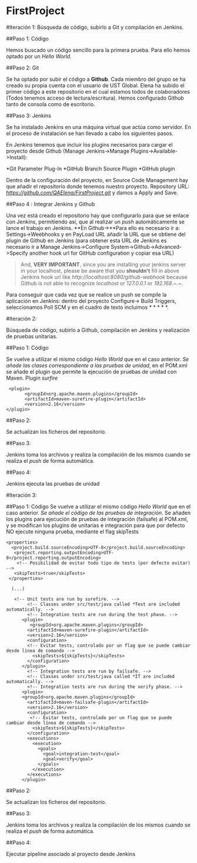 # FirstProject

#Iteración 1:
Búsqueda de código, subirlo a Git y compilación en Jenkins.

##Paso 1: Código

Hemos buscado un código sencillo para la primera prueba. Para ello hemos optado por un *Hello World*.

##Paso 2: Git

Se ha optado por subir el código a **Github**. Cada miembro del grupo se ha creado su propia cuenta con el usuario de UST Global.
Elena ha subido el primer código a este repositorio en el cual estamos todos de colaboradores (Todos tenemos acceso de lectura/escritura).
Hemos configurado Github tanto de consola como de escritorio. 


##Paso 3: Jenkins

Se ha instalado Jenkins en una máquina virtual que actúa como servidor. En el proceso de instalación se han llevado a cabo los siguientes pasos.




En Jenkins tenemos que incluir los plugins necesarios para cargar el proyecto desde Github (Manage Jenkins->Manage Plugins->Available->Install):

*Git Parameter Plug-In
*GitHub Branch Source Plugin
*GitHub plugin

Dentro de la configuración del proyecto, en Source Code Management hay que añadir el repositorio donde tenemos nuestro proyecto. Repository URL: *https://github.com/QAElena/FirstProject.git* y damos a Apply and Save.

##Paso 4 : Integrar Jenkins y Github

Una vez está creado el repositorio hay que configurarlo para que se enlace con Jenkins, permitiendo así, que al realizar un *push* automáticamente se lance el trabajo en Jenkins. 
**En Github->**Para ello es necesario ir a: Settings->Weebhooks y en PayLoad URL añadir la URL que se obtiene del plugin de Github en Jenkins (para obtener esta URL de Jenkins es necesario ir a Manage Jenkins->Configure System->Github->Advanced->Specify another hook url for GitHub configuration y copiar esa URL)

>And, **VERY IMPORTANT**, since you are installing your jenkins server in your localhost, please be aware that you **shouldn't** fill in above Jenkins hook url like *http://localhost:8080/github-webhook* because Github is not able to recognize *localhost* or *127.0.0.1* or *192.168.~.~.*

Para conseguir que cada vez que se realice un push se compile la aplicación en Jenkins: dentro del proyecto Configure-> Build Triggers, seleccionamos Poll SCM y en el cuadro de texto incluimos * * * * *.

#Iteración 2:


Búsqueda de código, subirlo a Github, compilación en Jenkins y realización de pruebas unitarias.


##Paso 1: Código


Se vuelve a utilizar el mismo código *Hello World* que en el caso anterior. *Se añade las clases correspondiente a las pruebas de unidad*, en el POM.xml se añade el plugin que permite la ejecución de pruebas de unidad con Maven. Plugin *surfire*

```
 <plugin>      
       <groupId>org.apache.maven.plugins</groupId>
       <artifactId>maven-surefire-plugin</artifactId>
       <version>2.16</version>
</plugin>
```

##Paso 2:

Se actualizan los ficheros del repositorio.


##Paso 3:

Jenkins toma los archivos y realiza la compilación de los mismos cuando se realiza el *push* de forma automática.


##Paso 4:

Jenkins ejecuta las pruebas de unidad


#Iteración 3:


##Paso 1: Código
Se vuelve a utilizar el mismo código *Hello World* que en el caso anterior. *Se añade el código de las pruebas de integración*. Se añaden los plugins para ejecución de pruebas de integración (failsafe) al POM.xml, y se modifican los plugins de unitarias e integración para que por defecto NO ejecute ninguna prueba, mediante el flag skipTests
```
<properties> 
  <project.build.sourceEncoding>UTF-8</project.build.sourceEncoding>
   <project.reporting.outputEncoding>UTF-8</project.reporting.outputEncoding>
	<!-- Posibilidad de evitar todo tipo de tests (por defecto evitar) -->
   <skipTests>true</skipTests>
 </properties>

  (...)
  
   <!-- Unit tests are run by surefire. -->
        <!-- Classes under src/test/java called *Test are included automatically. -->
        <!-- Integration tests are run during the test phase. -->
      <plugin>
         <groupId>org.apache.maven.plugins</groupId>
        <artifactId>maven-surefire-plugin</artifactId>
        <version>2.16</version>
        <configuration>
		<!-- Evitar tests, controlado por un flag que se puede cambiar desde línea de comando -->		
          <skipTests>${skipTests}</skipTests>
        </configuration>		
      </plugin>
        <!-- Integration tests are run by failsafe. -->
        <!-- Classes under src/test/java called *IT are included automatically. -->
        <!-- Integration tests are run during the verify phase. -->
      <plugin>
      <groupId>org.apache.maven.plugins</groupId>
        <artifactId>maven-failsafe-plugin</artifactId>
        <version>2.16</version>
        <configuration>
		 <!-- Evitar tests, controlado por un flag que se puede cambiar desde línea de comando -->
          <skipTests>${skipTests}</skipTests>
        </configuration>		
        <executions>
          <execution>
            <goals>
              <goal>integration-test</goal>
              <goal>verify</goal>
            </goals>
          </execution>
        </executions>
      </plugin>
```
##Paso 2:


Se actualizan los ficheros del repositorio.


##Paso 3:

Jenkins toma los archivos y realiza la compilación de los mismos cuando se realiza el *push* de forma automática.

##Paso 4:

Ejecutar pipeline asociado al proyecto desde Jenkins
